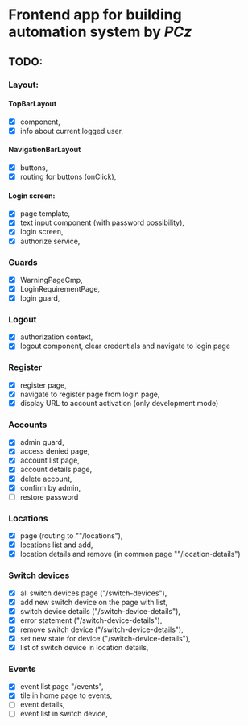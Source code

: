 # Frontend app for building automation system by <i> PCz  </i>

## TODO:

### Layout:

#### TopBarLayout

- [x] component,
- [x] info about current logged user,

#### NavigationBarLayout

- [x] buttons,
- [x] routing for buttons (onClick),

#### Login screen:

- [x] page template,
- [x] text input component (with password possibility),
- [x] login screen,
- [x] authorize service,

### Guards

- [x] WarningPageCmp,
- [x] LoginRequirementPage,
- [x] login guard,

### Logout

- [x] authorization context,
- [x] logout component, clear credentials and navigate to login page

### Register

- [x] register page,
- [x] navigate to register page from login page,
- [x] display URL to account activation (only development mode)

### Accounts

- [x] admin guard,
- [x] access denied page,
- [x] account list page,
- [x] account details page,
- [x] delete account,
- [x] confirm by admin,
- [ ] restore password

### Locations

- [x] page (routing to ""/locations"),
- [x] locations list and add,
- [x] location details and remove (in common page ""/location-details")

### Switch devices
- [x] all switch devices page ("/switch-devices"),
- [x] add new switch device on the page with list,
- [x] switch device details ("/switch-device-details"),
- [x] error statement ("/switch-device-details"),
- [x] remove switch device ("/switch-device-details"),
- [x] set new state for device ("/switch-device-details"),
- [x] list of switch device in location details,

### Events
- [x] event list page "/events",
- [x] tile in home page to events,
- [ ] event details,
- [ ] event list in switch device,